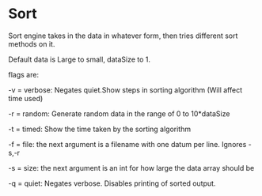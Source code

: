 # Sort

Sort engine takes in the data in whatever form, then tries different sort methods on it.

Default data is Large to small, dataSize to 1.

flags are:

-v = verbose: Negates quiet.Show steps in sorting algorithm (Will affect time used)

-r = random: Generate random data in the range of 0 to 10*dataSize

-t = timed: Show the time taken by the sorting algorithm

-f = file: the next argument is a filename with one datum per line. Ignores -s,-r

-s = size: the next argument is an int for how large the data array should be

-q = quiet: Negates verbose. Disables printing of sorted output.